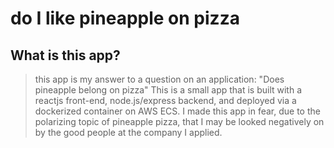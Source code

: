 # do I like pineapple on pizza #

 
## What is this app? ##
  > this app is my answer to a question on an application: "Does pineapple belong on pizza" This is a small app
  that is built with a reactjs front-end, node.js/express backend, and deployed via a dockerized container on AWS ECS.
  I made this app in fear, due to the polarizing topic of pineapple pizza, that I may be looked negatively on
  by the good people at the company I applied.


